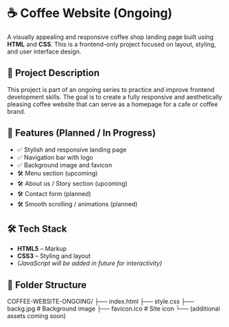 # ☕ Coffee Website (Ongoing)

A visually appealing and responsive coffee shop landing page built using **HTML** and **CSS**. This is a frontend-only project focused on layout, styling, and user interface design.


## 🧾 Project Description

This project is part of an ongoing series to practice and improve frontend development skills. The goal is to create a fully responsive and aesthetically pleasing coffee website that can serve as a homepage for a cafe or coffee brand.


## 🚀 Features (Planned / In Progress)

- ✅ Stylish and responsive landing page
- ✅ Navigation bar with logo
- ✅ Background image and favicon
- 🛠️ Menu section (upcoming)
- 🛠️ About us / Story section (upcoming)
- 🛠️ Contact form (planned)
- 🛠️ Smooth scrolling / animations (planned)


## 🛠 Tech Stack

- **HTML5** – Markup
- **CSS3** – Styling and layout
- *(JavaScript will be added in future for interactivity)*


## 📂 Folder Structure

COFFEE-WEBSITE-ONGOING/
├── index.html
├── style.css
├── backg.jpg # Background image
├── favicon.ico # Site icon
└── (additional assets coming soon)
